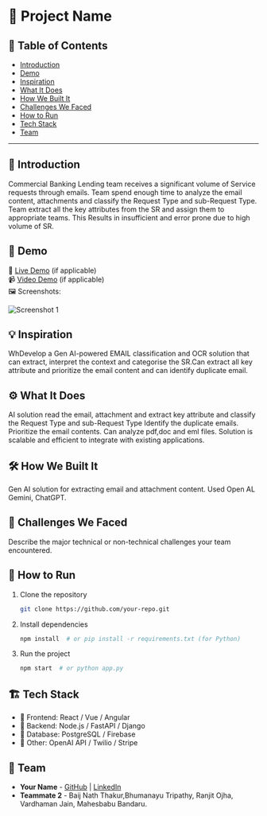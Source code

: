 # 🚀 Project Name

## 📌 Table of Contents
- [Introduction](#introduction)
- [Demo](#demo)
- [Inspiration](#inspiration)
- [What It Does](#what-it-does)
- [How We Built It](#how-we-built-it)
- [Challenges We Faced](#challenges-we-faced)
- [How to Run](#how-to-run)
- [Tech Stack](#tech-stack)
- [Team](#team)

---

## 🎯 Introduction
Commercial Banking Lending team receives a significant volume of Service requests through emails. Team spend enough time to analyze the email content, attachments and classify the Request Type and sub-Request Type. Team extract all the key attributes from the SR and assign them to appropriate teams. This Results in insufficient and error prone due to high volume of SR.
## 🎥 Demo
🔗 [Live Demo](#) (if applicable)  
📹 [Video Demo](#) (if applicable)  
🖼️ Screenshots:

![Screenshot 1](link-to-image)

## 💡 Inspiration
WhDevelop a Gen AI-powered EMAIL classification and OCR solution that can extract, interpret the context and categorise the SR.Can extract all key attribute and prioritize the email content and can identify duplicate email.

## ⚙️ What It Does
AI solution read the email, attachment and extract key attribute and classify the Request Type and sub-Request Type
Identify the duplicate emails.
Prioritize the email contents. 
Can analyze pdf,doc and eml files.
Solution is scalable and efficient to integrate with existing applications.

## 🛠️ How We Built It

Gen AI solution for extracting email and attachment content.
Used Open AL Gemini, ChatGPT.

## 🚧 Challenges We Faced
Describe the major technical or non-technical challenges your team encountered.

## 🏃 How to Run
1. Clone the repository  
   ```sh
   git clone https://github.com/your-repo.git
   ```
2. Install dependencies  
   ```sh
   npm install  # or pip install -r requirements.txt (for Python)
   ```
3. Run the project  
   ```sh
   npm start  # or python app.py
   ```

## 🏗️ Tech Stack
- 🔹 Frontend: React / Vue / Angular
- 🔹 Backend: Node.js / FastAPI / Django
- 🔹 Database: PostgreSQL / Firebase
- 🔹 Other: OpenAI API / Twilio / Stripe

## 👥 Team
- **Your Name** - [GitHub](#) | [LinkedIn](#)
- **Teammate 2** - Baij Nath Thakur,Bhumanayu Tripathy, Ranjit Ojha, Vardhaman Jain, Mahesbabu Bandaru.
